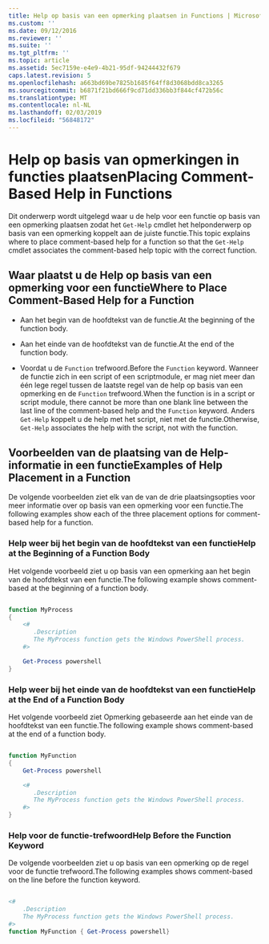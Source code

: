 ```yaml
---
title: Help op basis van een opmerking plaatsen in Functions | Microsoft Docs
ms.custom: ''
ms.date: 09/12/2016
ms.reviewer: ''
ms.suite: ''
ms.tgt_pltfrm: ''
ms.topic: article
ms.assetid: 5ec7159e-e4e9-4b21-95df-94244432f679
caps.latest.revision: 5
ms.openlocfilehash: a663bd69be7825b1685f64ff8d3068bdd8ca3265
ms.sourcegitcommit: b6871f21bd666f9cd71dd336bb3f844cf472b56c
ms.translationtype: MT
ms.contentlocale: nl-NL
ms.lasthandoff: 02/03/2019
ms.locfileid: "56848172"
---
```

# <a name="placing-comment-based-help-in-functions"></a><span data-ttu-id="04d32-102">Help op basis van opmerkingen in functies plaatsen</span><span class="sxs-lookup"><span data-stu-id="04d32-102">Placing Comment-Based Help in Functions</span></span>

<span data-ttu-id="04d32-103">Dit onderwerp wordt uitgelegd waar u de help voor een functie op basis van een opmerking plaatsen zodat het `Get-Help` cmdlet het helponderwerp op basis van een opmerking koppelt aan de juiste functie.</span><span class="sxs-lookup"><span data-stu-id="04d32-103">This topic explains where to place comment-based help for a function so that the `Get-Help` cmdlet associates the comment-based help topic with the correct function.</span></span>

## <a name="where-to-place-comment-based-help-for-a-function"></a><span data-ttu-id="04d32-104">Waar plaatst u de Help op basis van een opmerking voor een functie</span><span class="sxs-lookup"><span data-stu-id="04d32-104">Where to Place Comment-Based Help for a Function</span></span>

- <span data-ttu-id="04d32-105">Aan het begin van de hoofdtekst van de functie.</span><span class="sxs-lookup"><span data-stu-id="04d32-105">At the beginning of the function body.</span></span>

- <span data-ttu-id="04d32-106">Aan het einde van de hoofdtekst van de functie.</span><span class="sxs-lookup"><span data-stu-id="04d32-106">At the end of the function body.</span></span>

- <span data-ttu-id="04d32-107">Voordat u de `Function` trefwoord.</span><span class="sxs-lookup"><span data-stu-id="04d32-107">Before the `Function` keyword.</span></span> <span data-ttu-id="04d32-108">Wanneer de functie zich in een script of een scriptmodule, er mag niet meer dan één lege regel tussen de laatste regel van de help op basis van een opmerking en de `Function` trefwoord.</span><span class="sxs-lookup"><span data-stu-id="04d32-108">When the function is in a script or script module, there cannot be more than one blank line between the last line of the comment-based help and the `Function` keyword.</span></span> <span data-ttu-id="04d32-109">Anders `Get-Help` koppelt u de help met het script, niet met de functie.</span><span class="sxs-lookup"><span data-stu-id="04d32-109">Otherwise, `Get-Help` associates the help with the script, not with the function.</span></span>

## <a name="examples-of-help-placement-in-a-function"></a><span data-ttu-id="04d32-110">Voorbeelden van de plaatsing van de Help-informatie in een functie</span><span class="sxs-lookup"><span data-stu-id="04d32-110">Examples of Help Placement in a Function</span></span>

 <span data-ttu-id="04d32-111">De volgende voorbeelden ziet elk van de van de drie plaatsingsopties voor meer informatie over op basis van een opmerking voor een functie.</span><span class="sxs-lookup"><span data-stu-id="04d32-111">The following examples show each of the three placement options for comment-based help for a function.</span></span>

### <a name="help-at-the-beginning-of-a-function-body"></a><span data-ttu-id="04d32-112">Help weer bij het begin van de hoofdtekst van een functie</span><span class="sxs-lookup"><span data-stu-id="04d32-112">Help at the Beginning of a Function Body</span></span>

 <span data-ttu-id="04d32-113">Het volgende voorbeeld ziet u op basis van een opmerking aan het begin van de hoofdtekst van een functie.</span><span class="sxs-lookup"><span data-stu-id="04d32-113">The following example shows comment-based at the beginning of a function body.</span></span>

```powershell

function MyProcess
{
    <#
       .Description
       The MyProcess function gets the Windows PowerShell process.
    #>

    Get-Process powershell
}

```

### <a name="help-at-the-end-of-a-function-body"></a><span data-ttu-id="04d32-114">Help weer bij het einde van de hoofdtekst van een functie</span><span class="sxs-lookup"><span data-stu-id="04d32-114">Help at the End of a Function Body</span></span>

 <span data-ttu-id="04d32-115">Het volgende voorbeeld ziet Opmerking gebaseerde aan het einde van de hoofdtekst van een functie.</span><span class="sxs-lookup"><span data-stu-id="04d32-115">The following example shows comment-based at the end of a function body.</span></span>

```powershell

function MyFunction
{
    Get-Process powershell

    <#
       .Description
       The MyProcess function gets the Windows PowerShell process.
    #>
}

```

### <a name="help-before-the-function-keyword"></a><span data-ttu-id="04d32-116">Help voor de functie-trefwoord</span><span class="sxs-lookup"><span data-stu-id="04d32-116">Help Before the Function Keyword</span></span>

 <span data-ttu-id="04d32-117">De volgende voorbeelden ziet u op basis van een opmerking op de regel voor de functie trefwoord.</span><span class="sxs-lookup"><span data-stu-id="04d32-117">The following examples shows comment-based on the line before the function keyword.</span></span>

```powershell

<#
    .Description
    The MyProcess function gets the Windows PowerShell process.
#>
function MyFunction { Get-Process powershell}

```